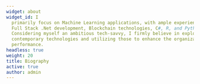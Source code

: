 ```yaml
---
widget: about
widget_id: I
  primarily focus on Machine Learning applications, with ample experience in
  Full Stack .Net development, Blockchain technologies, C#, R, and Python.
  Considering myself an ambitious tech-savvy, I firmly believe in exploring
  contemporary technologies and utilizing those to enhance the organizational
  performance.
headless: true
weight: 20
title: Biography
active: true
author: admin
---
```

